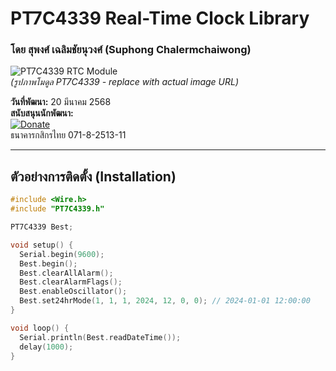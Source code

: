 # PT7C4339 Real-Time Clock Library
### โดย สุพงศ์ เฉลิมชัยนุวงศ์ (Suphong Chalermchaiwong)
![PT7C4339 RTC Module](https://example.com/path/to/rtc_image.jpg)  
*(รูปภาพโมดูล PT7C4339 - replace with actual image URL)*

**วันที่พัฒนา:** 20 มีนาคม 2568  
**สนับสนุนนักพัฒนา:**  
[![Donate](https://img.shields.io/badge/Donate-KBank-ff69b4)](https://example.com/donate)  
ธนาคารกสิกรไทย 071-8-2513-11

---

## ตัวอย่างการติดตั้ง (Installation)
```cpp
#include <Wire.h>
#include "PT7C4339.h"

PT7C4339 Best;

void setup() {
  Serial.begin(9600);
  Best.begin();
  Best.clearAllAlarm();
  Best.clearAlarmFlags();
  Best.enableOscillator();
  Best.set24hrMode(1, 1, 1, 2024, 12, 0, 0); // 2024-01-01 12:00:00
}

void loop() {
  Serial.println(Best.readDateTime());
  delay(1000);
}
